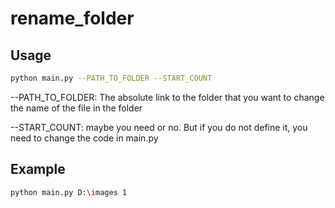# rename_folder
 
## Usage
```bash
python main.py --PATH_TO_FOLDER --START_COUNT
```
--PATH_TO_FOLDER: The absolute link to the folder that you want to change the name of the file in the folder

--START_COUNT: maybe you need or no. But if you do not define it, you need to change the code in main.py

## Example
```bash
python main.py D:\images 1
```

